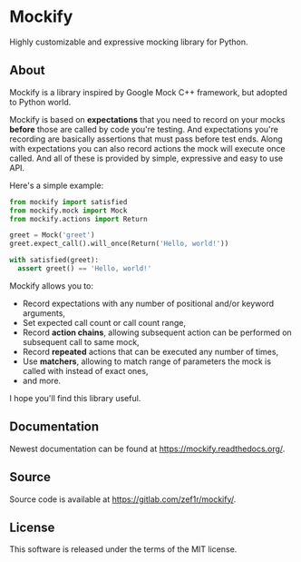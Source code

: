 Mockify
=======

Highly customizable and expressive mocking library for Python.

About
-----

Mockify is a library inspired by Google Mock C++ framework, but adopted to
Python world.

Mockify is based on **expectations** that you need to record on your mocks
**before** those are called by code you're testing. And expectations you're
recording are basically assertions that must pass before test ends. Along
with expectations you can also record actions the mock will execute once
called. And all of these is provided by simple, expressive and easy to use
API.

Here's a simple example:

```python
from mockify import satisfied
from mockify.mock import Mock
from mockify.actions import Return

greet = Mock('greet')
greet.expect_call().will_once(Return('Hello, world!'))

with satisfied(greet):
  assert greet() == 'Hello, world!'
```

Mockify allows you to:

* Record expectations with any number of positional and/or keyword arguments,
* Set expected call count or call count range,
* Record **action chains**, allowing subsequent action can be performed on
  subsequent call to same mock,
* Record **repeated** actions that can be executed any number of times,
* Use **matchers**, allowing to match range of parameters the mock is called
  with instead of exact ones,
* and more.

I hope you'll find this library useful.

Documentation
-------------

Newest documentation can be found at https://mockify.readthedocs.org/.

Source
------

Source code is available at https://gitlab.com/zef1r/mockify/.

License
-------

This software is released under the terms of the MIT license.
